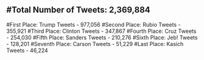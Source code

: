 #Total Number of Tweets: 2,369,884 
---
#First Place: Trump Tweets - 977,056
#Second Place: Rubio Tweets - 355,921
#Third Place: Clinton Tweets - 347,867
#Fourth Place: Cruz Tweets - 254,030
#Fifth Place: Sanders Tweets - 210,276
#Sixth Place: Jeb! Tweets - 128,201
#Seventh Place: Carson Tweets - 51,229
#Last Place: Kasich Tweets - 46,224
